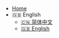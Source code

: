 - [Home](/en/home)
- :uk: English
  - <a href="#/" target="_blank">:cn: 简体中文</a>
  - [:uk: English](/en/)